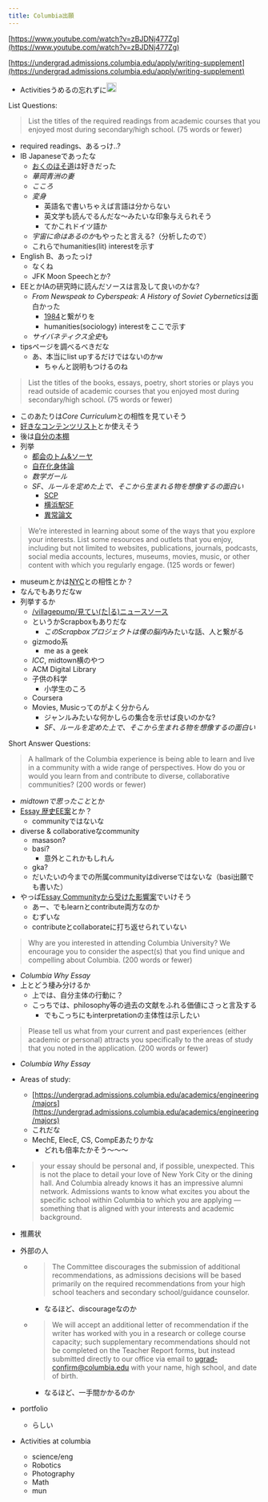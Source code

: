 ```yaml
---
title: Columbia出願
---
```


[https://www.youtube.com/watch?v=zBJDNj477Zg](https://www.youtube.com/watch?v=zBJDNj477Zg)

[https://undergrad.admissions.columbia.edu/apply/writing-supplement](https://undergrad.admissions.columbia.edu/apply/writing-supplement)

* Activitiesうめるの忘れずに<img src='https://scrapbox.io/api/pages/blu3mo-public/blu3mo/icon' alt='blu3mo.icon' height="19.5"/>

List Questions:

 > 
 > List the titles of the required readings from academic courses that you enjoyed most during secondary/high school. (75 words or fewer)

* required readings、あるっけ..?
* IB Japaneseであったな
  * [おくのほそ道](%E3%81%8A%E3%81%8F%E3%81%AE%E3%81%BB%E3%81%9D%E9%81%93.md)は好きだった
  * *華岡青洲の妻*
  * *こころ*
  * *変身*
    * 英語名で書いちゃえば言語は分からない
    * 英文学も読んでるんだな〜みたいな印象与えられそう
    * てかこれドイツ語か
  * *宇宙に命はあるのか*もやったと言える?（分析したので）
  * これらでhumanities(lit) interestを示す
* English B、あったっけ
  * なくね
  * JFK Moon Speechとか?
* EEとかIAの研究時に読んだソースは言及して良いのかな?
  * *From Newspeak to Cyberspeak: A History of Soviet Cybernetics*は面白かった
    * [1984](1984.md)と繋がりを
    * humanities(sociology) interestをここで示す
  * *サイバネティクス全史*も
* tipsページを調べるべきだな
  * あ、本当にlist upするだけではないのかw
    * ちゃんと説明もつけるのね

 > 
 > List the titles of the books, essays, poetry, short stories or plays you read outside of academic courses that you enjoyed most during secondary/high school. (75 words or fewer)

* このあたりは*Core Curriculum*との相性を見ていそう
* [好きなコンテンツリスト](%E5%A5%BD%E3%81%8D%E3%81%AA%E3%82%B3%E3%83%B3%E3%83%86%E3%83%B3%E3%83%84%E3%83%AA%E3%82%B9%E3%83%88.md)とか使えそう
* 後は[自分の本棚](%E8%87%AA%E5%88%86%E3%81%AE%E6%9C%AC%E6%A3%9A.md)
* 列挙
  * [都会のトム&ソーヤ](%E9%83%BD%E4%BC%9A%E3%81%AE%E3%83%88%E3%83%A0&%E3%82%BD%E3%83%BC%E3%83%A4.md)
  * [自在化身体論](%E8%87%AA%E5%9C%A8%E5%8C%96%E8%BA%AB%E4%BD%93%E8%AB%96.md)
  * *数学ガール*
  * *SF*、*ルールを定めた上で、そこから生まれる物を想像するの面白い*
    * [SCP](SCP.md)
    * [横浜駅SF](%E6%A8%AA%E6%B5%9C%E9%A7%85SF.md)
    * [異常論文](%E7%95%B0%E5%B8%B8%E8%AB%96%E6%96%87.md)

 > 
 > We’re interested in learning about some of the ways that you explore your interests. List some resources and outlets that you enjoy, including but not limited to websites, publications, journals, podcasts, social media accounts, lectures, museums, movies, music, or other content with which you regularly engage. (125 words or fewer)

* museumとかは[NYC](NYC.md)との相性とか？
* なんでもありだなw
* 列挙するか
  * [/villagepump/見てい(た|る)ニュースソース](https://scrapbox.io/villagepump/見てい(た|る)ニュースソース)
  * というかScrapboxもありだな
    * *このScrapboxプロジェクトは僕の脳内*みたいな話、人と繋がる
  * gizmodo系
    * me as a geek
  * *ICC*, midtown横のやつ
  * ACM Digital Library
  * 子供の科学
    * 小学生のころ
  * Coursera
  * Movies, Musicってのがよく分からん
    * ジャンルみたいな何かしらの集合を示せば良いのかな?
    * *SF*、*ルールを定めた上で、そこから生まれる物を想像するの面白い*

Short Answer Questions:

 > 
 > A hallmark of the Columbia experience is being able to learn and live in a community with a wide range of perspectives. How do you or would you learn from and contribute to diverse, collaborative communities? (200 words or fewer)

* *midtownで思ったこと*とか
* [Essay 歴史EE案](Essay%20%E6%AD%B4%E5%8F%B2EE%E6%A1%88.md)とか？
  * communityではないな
* diverse & collaborativeなcommunity
  * masason?
  * basi?
    * 意外とこれかもしれん
  * gka?
  * だいたいの今までの所属communityはdiverseではないな（basi出願でも書いた）
* やっぱ[Essay Communityから受けた影響案](Essay%20Community%E3%81%8B%E3%82%89%E5%8F%97%E3%81%91%E3%81%9F%E5%BD%B1%E9%9F%BF%E6%A1%88.md)でいけそう
  * あー、でもlearnとcontribute両方なのか
  * むずいな
  * contributeとcollaborateに打ち返せられていない

 > 
 > Why are you interested in attending Columbia University? We encourage you to consider the aspect(s) that you find unique and compelling about Columbia. (200 words or fewer)

* *Columbia Why Essay*
* 上とどう棲み分けるか
  * 上では、自分主体の行動に？
  * こっちでは、philosophy等の過去の文献をふれる価値にさっと言及する
    * でもこっちにもinterpretationの主体性は示したい

 > 
 > Please tell us what from your current and past experiences (either academic or personal) attracts you specifically to the areas of study that you noted in the application. (200 words or fewer)

* *Columbia Why Essay*

* Areas of study:
  
  * [https://undergrad.admissions.columbia.edu/academics/engineering/majors](https://undergrad.admissions.columbia.edu/academics/engineering/majors)
  * これだな
  * MechE, ElecE, CS, CompEあたりかな
    * どれも倍率たかそう〜〜〜
* 
   > 
   > your essay should be personal and, if possible, unexpected. This is not the place to detail your love of New York City or the dining hall. And Columbia already knows it has an impressive alumni network. Admissions wants to know what excites you about the specific school within Columbia to which you are applying — something that is aligned with your interests and academic background.

* 推薦状

* 外部の人
  
  * 
     > 
     > The Committee discourages the submission of additional recommendations, as admissions decisions will be based primarily on the required recommendations from your high school teachers and secondary school/guidance counselor.
    
    * なるほど、discourageなのか
  * 
     > 
     > We will accept an additional letter of recommendation if the writer has worked with you in a research or college course capacity; such supplementary recommendations should not be completed on the Teacher Report forms, but instead submitted directly to our office via email to ugrad-confirm@columbia.edu with your name, high school, and date of birth.
    
    * なるほど、一手間かかるのか
* portfolio
  
  * らしい
* Activities at columbia
  
  * science/eng
  * Robotics
  * Photography
  * Math
  * mun
